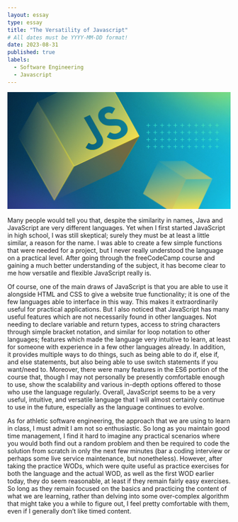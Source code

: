 ```yaml
---
layout: essay
type: essay
title: "The Versatility of Javascript"
# All dates must be YYYY-MM-DD format!
date: 2023-08-31
published: true
labels:
  - Software Engineering
  - Javascript
---
```


<img width="1000px" class="rounded float-start pe-4" src="../img/JavaScript.jpg">

Many people would tell you that, despite the similarity in names, Java and JavaScript are very different languages. Yet when I first started JavaScript in high school, I was still skeptical; surely they must be at least a little similar, a reason for the name. I was able to create a few simple functions that were needed for a project, but I never really understood the language on a practical level. After going through the freeCodeCamp course and gaining a much better understanding of the subject, it has become clear to me how versatile and flexible JavaScript really is.

Of course, one of the main draws of JavaScript is that you are able to use it alongside HTML and CSS to give a website true functionality; it is one of the few languages able to interface in this way. This makes it extraordinarily useful for practical applications. But I also noticed that JavaScript has many useful features which are not necessarily found in other languages. Not needing to declare variable and return types, access to string characters through simple bracket notation, and similar for loop notation to other languages; features which made the language very intuitive to learn, at least for someone with experience in a few other languages already. In addition, it provides multiple ways to do things, such as being able to do if, else if, and else statements, but also being able to use switch statements if you want/need to. Moreover, there were many features in the ES6 portion of the course that, though I may not personally be presently comfortable enough to use, show the scalability and various in-depth options offered to those who use the language regularly. Overall, JavaScript seems to be a very useful, intuitive, and versatile language that I will almost certainly continue to use in the future, especially as the language continues to evolve.

As for athletic software engineering, the approach that we are using to learn in class, I must admit I am not so enthusiastic. So long as you maintain good time management, I find it hard to imagine any practical scenarios where you would both find out a random problem and then be required to code the solution from scratch in only the next few minutes (bar a coding interview or perhaps some live service maintenance, but nonetheless). However, after taking the practice WODs, which were quite useful as practice exercises for both the language and the actual WOD, as well as the first WOD earlier today, they do seem reasonable, at least if they remain fairly easy exercises. So long as they remain focused on the basics and practicing the content of what we are learning, rather than delving into some over-complex algorithm that might take you a while to figure out, I feel pretty comfortable with them, even if I generally don’t like timed content.

